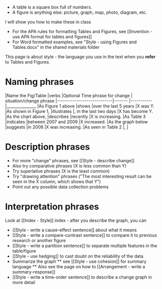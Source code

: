 * A table is a square box full of numbers.
* A figure is anything else:  picture, graph, map, photo, diagram, etc.

I will show you how to make these in class
* For the APA rules for formatting Tables and Figures, see [[Invention - use APA format for tables and figures]]
* For Word formatted examples, see "Style - using Figures and Tables.docx" in the shared materials folder

This page is about style -  the language you use in the text when you __refer__ to Tables and Figures. 


# Naming phrases
|Name the Fig/Table			|verbs 			|Optional Time phrase for change 	| situation/change phrase
|----------------------------|-------		|-----------						|_______________
|As Figure 1 above 	  		|shows			|over the last 5 years				|X was Y.
|As shown in Figure 1, 		|illustrates	|, in the last two days				|X has become Y.
|As the chart above,			|describes		|recently 							|X is increasing.
|As Table 3    				|indicates 		|between 2007 and 2009				|X increased.
|As the graph below  		|suggests 		|in 2008							|X was increasing.
|As seen in Table 2			|, 				|

# Description phrases
* For more "change" phrases, see [[Style - describe change]]
* Also try comparative phrases (X is less common than Y)
* Try superlative phrases (X is the least common)
* Try "drawing attention" phrases ("The most interesting result can be seen in the X column, which shows that Y")
* Point out any possible data collection problems 

# Interpretation phrases
Look at [[Index - Style]] index - after you describe the graph, you can
* [[Style - write a cause-effect sentence]] about what it means
* [[Style - write a compare-contrast sentence]] to compare it to previous research or another figure
* [[Style - write a partition sentence]] to separate multiple features in the table/figure
* [[Style - use hedging]] to cast doubt on the reliability of the data
* Summarize the graph
** see [[Style - use cohesion]] for summary language
** Also see the page on how to [[Arrangement - write a summary-response]]
* [[Style - write a time-order sentence]] to describe a change graph in more detail